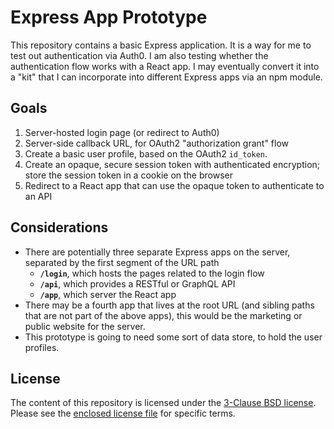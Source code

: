 # Express App Prototype

This repository contains a basic Express application. It is a way for me to test out authentication via Auth0. I am also testing whether the authentication flow works with a React app. I may eventually convert it into a "kit" that I can incorporate into different Express apps via an npm module.

## Goals

1. Server-hosted login page (or redirect to Auth0)
1. Server-side callback URL, for OAuth2 "authorization grant" flow
1. Create a basic user profile, based on the OAuth2 `id_token`.
1. Create an opaque, secure session token with authenticated encryption; store the session token in a cookie on the browser
1. Redirect to a React app that can use the opaque token to authenticate to an API

## Considerations

- There are potentially three separate Express apps on the server, separated by the first segment of the URL path
    - **`/login`**, which hosts the pages related to the login flow
    - **`/api`**, which provides a RESTful or GraphQL API
    - **`/app`**, which server the React app
- There may be a fourth app that lives at the root URL (and sibling paths that are not part of the above apps), this would be the marketing or public website for the server.
- This prototype is going to need some sort of data store, to hold the user profiles.

## License

The content of this repository is licensed under the [3-Clause BSD license][1]. Please see the [enclosed license file][2] for specific terms.

[1]: https://opensource.org/licenses/BSD-3-Clause
[2]: LICENSE.md
